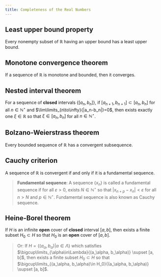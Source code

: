 ```yaml
---
title: Completeness of the Real Numbers
---
```


## Least upper bound property

Every nonempty subset of $\mathbb{R}$ having an upper bound has a least upper bound.

## Monotone convergence theorem

If a sequence of $\mathbb{R}$ is monotone and bounded, then it converges.

## Nested interval theorem

For a sequence of **closed** intervals $\{[a_n,b_n]\}$, if $[a_{n+1},b_{n+1}]\subset[a_n,b_n]$ for all $n\in\mathbb{N}^\star$ and $\lim\limits_{n\to\infty}{|a_n-b_n|}=0$, then exists exactly one $\xi\in\mathbb{R}$ so that $\xi\in[a_n,b_n]$ for all $n\in\mathbb{N}^\star$.

## Bolzano-Weierstrass theorem

Every bounded sequence of $\mathbb{R}$ has a convergent subsequence.

## Cauchy criterion

A sequence of $\mathbb{R}$ is convergent if and only if it is a fundamental sequence.

> **Fundamental sequence**: A sequence $\{x_n\}$ is called a fundamental sequence if for all $\varepsilon > 0$, exists $N\in\mathbb{N}^\star$ so that $|x_{n+p} - x_n| < \varepsilon$ for all $n>N$ and $p\in\mathbb{N}^\star$. Fundamental sequence is also known as Cauchy sequence.

## Heine-Borel theorem

If $H$ is an infinite **open** cover of **closed** interval $[a, b]$, then exists a finite subset $H_0\subset H$ so that $H_0$ is an **open** cover of $[a,b]$.

> Or: If $H = \{(a_\alpha, b_\alpha) | \alpha \in \Lambda\}$ which satisfies $\bigcup\limits_{\alpha\in\Lambda}{(a_\alpha, b_\alpha)} \supset [a, b]$, then exists a finite subset $H_0\subset H$ so that $\bigcup\limits_{(a_\alpha, b_\alpha)\in H_0}{(a_\alpha, b_\alpha)} \supset [a, b]$.
